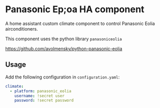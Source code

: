# Panasonic Ep;oa HA component

A home assistant custom climate component to control Panasonic Eolia airconditioners.

This component uses the python library `panasoniceolia`

https://github.com/avolmensky/python-panasonic-eolia

## Usage
Add the following configuration in `configuration.yaml`:

```yaml
climate:
  - platform: panasonic_eolia
    username: !secret user
    password: !secret password
```
